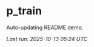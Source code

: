 # p_train

Auto-updating README demo.

<!--START_SECTION:status-->
_Last run: 2025-10-13 05:24 UTC_
<!--END_SECTION:status-->




















































































































































































































































































































































































































































































































































































































































































































































































































































































































































































































































































































































































